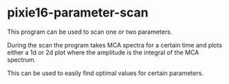 pixie16-parameter-scan
======================

This program can be used to scan one or two parameters.

During the scan the program takes MCA spectra for a certain time and
plots either a 1d or 2d plot where the amplitude is the integral of
the MCA spectrum.

This can be used to easily find optimal values for certain parameters.

